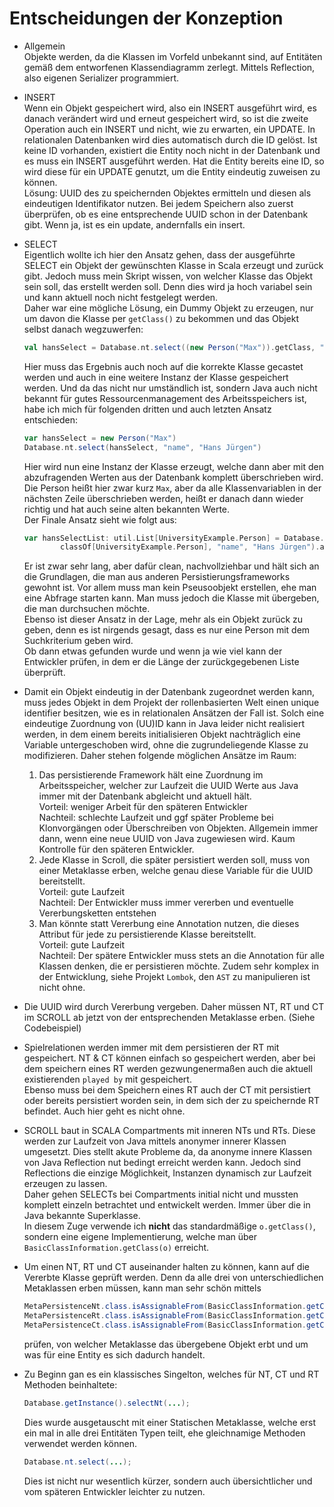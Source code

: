 # Entscheidungen der Konzeption

- Allgemein  
  Objekte werden, da die Klassen im Vorfeld unbekannt sind, auf Entitäten gemäß dem entworfenen
  Klassendiagramm zerlegt. Mittels Reflection, also eigenen Serializer programmiert.
  
- INSERT  
  Wenn ein Objekt gespeichert wird, also ein INSERT ausgeführt wird, es danach verändert wird und
  erneut gespeichert wird, so ist die zweite Operation auch ein INSERT und nicht, wie
  zu erwarten, ein UPDATE. In relationalen Datenbanken wird dies automatisch durch die ID gelöst.
  Ist keine ID vorhanden, existiert die Entity noch nicht in der Datenbank und es muss ein INSERT
  ausgeführt werden. Hat die Entity bereits eine ID, so wird diese für ein UPDATE genutzt, um die
  Entity eindeutig zuweisen zu können.  
  Lösung: UUID des zu speichernden Objektes ermitteln und diesen als eindeutigen Identifikator
  nutzen. Bei jedem Speichern also zuerst überprüfen, ob es eine entsprechende UUID schon in der
  Datenbank gibt. Wenn ja, ist es ein update, andernfalls ein insert.
  
- SELECT  
  Eigentlich wollte ich hier den Ansatz gehen, dass der ausgeführte SELECT ein Objekt
  der gewünschten Klasse in Scala erzeugt und zurück gibt. Jedoch muss mein Skript wissen,
  von welcher Klasse das Objekt sein soll, das erstellt werden soll. Denn dies wird ja hoch
  variabel sein und kann aktuell noch nicht festgelegt werden.  
  Daher war eine mögliche Lösung, ein Dummy Objekt zu erzeugen, nur um davon die Klasse per
  `getClass()` zu bekommen und das Objekt selbst danach wegzuwerfen:
  ```scala
  val hansSelect = Database.nt.select((new Person("Max")).getClass, "name", "Hans Jürgen").asInstanceOf[Person]
  ```
  Hier muss das Ergebnis auch noch auf die korrekte Klasse gecastet werden und auch in eine
  weitere Instanz der Klasse gespeichert werden. Und da das nicht nur umständlich ist, sondern
  Java auch nicht bekannt für gutes Ressourcenmanagement des Arbeitsspeichers ist, habe ich mich
  für folgenden dritten und auch letzten Ansatz entschieden:
  ```scala
  var hansSelect = new Person("Max")
  Database.nt.select(hansSelect, "name", "Hans Jürgen")
  ```
  Hier wird nun eine Instanz der Klasse erzeugt, welche dann aber mit den abzufragenden
  Werten aus der Datenbank komplett überschrieben wird. Die Person heißt hier zwar kurz `Max`,
  aber da alle Klassenvariablen in der nächsten Zeile überschrieben werden, heißt er danach
  dann wieder richtig und hat auch seine alten bekannten Werte.  
  Der Finale Ansatz sieht wie folgt aus:
  ```scala
  var hansSelectList: util.List[UniversityExample.Person] = Database.nt.select(
          classOf[UniversityExample.Person], "name", "Hans Jürgen").asInstanceOf[util.List[UniversityExample.Person]]
  ```
  Er ist zwar sehr lang, aber dafür clean, nachvollziehbar und hält sich an die Grundlagen, die
  man aus anderen Persistierungsframeworks gewohnt ist. Vor allem muss man kein Pseusoobjekt
  erstellen, ehe man eine Abfrage starten kann. Man muss jedoch die Klasse mit übergeben, die man
  durchsuchen möchte.  
  Ebenso ist dieser Ansatz in der Lage, mehr als ein Objekt zurück zu geben, denn es ist nirgends
  gesagt, dass es nur eine Person mit dem Suchkriterium geben wird.  
  Ob dann etwas gefunden wurde und wenn ja wie viel kann der Entwickler prüfen, in dem er die Länge
  der zurückgegebenen Liste überprüft.
  
- Damit ein Objekt eindeutig in der Datenbank zugeordnet werden kann, muss jedes Objekt in dem
  Projekt der rollenbasierten Welt einen unique identifier besitzen, wie es in relationalen Ansätzen
  der Fall ist. Solch eine eindeutige Zuordnung von (UU)ID kann in Java leider nicht realisiert
  werden, in dem einem bereits initialisieren Objekt nachträglich eine Variable untergeschoben wird,
  ohne die zugrundeliegende Klasse zu modifizieren. Daher stehen folgende möglichen Ansätze im Raum:
  1. Das persistierende Framework hält eine Zuordnung im Arbeitsspeicher, welcher zur Laufzeit
     die UUID Werte aus Java immer mit der Datenbank abgleicht und aktuell hält.  
     Vorteil: weniger Arbeit für den späteren Entwickler  
     Nachteil: schlechte Laufzeit und ggf später Probleme bei Klonvorgängen oder
     Überschreiben von Objekten. Allgemein immer dann, wenn eine neue UUID von
     Java zugewiesen wird. Kaum Kontrolle für den späteren Entwickler.
  1. Jede Klasse in Scroll, die später persistiert werden soll, muss von einer Metaklasse erben, welche
     genau diese Variable für die UUID bereitstellt.  
     Vorteil: gute Laufzeit  
     Nachteil: Der Entwickler muss immer vererben und eventuelle Vererbungsketten entstehen
  1. Man könnte statt Vererbung eine Annotation nutzen, die dieses Attribut für jede zu
     persistierende Klasse bereitstellt.    
     Vorteil: gute Laufzeit  
     Nachteil: Der spätere Entwickler muss stets an die Annotation für alle Klassen denken, die
     er persistieren möchte. Zudem sehr komplex in der Entwicklung, siehe Projekt `Lombok`, den `AST`
     zu manipulieren ist nicht ohne.
     
- Die UUID wird durch Vererbung vergeben. Daher müssen NT, RT und CT im SCROLL ab jetzt von der
  entsprechenden Metaklasse erben. (Siehe Codebeispiel)
  
- Spielrelationen werden immer mit dem persistieren der RT mit gespeichert. NT & CT können einfach so
  gespeichert werden, aber bei dem speichern eines RT werden gezwungenermaßen auch die aktuell existierenden
  `played by` mit gespeichert.  
  Ebenso muss bei dem Speichern eines RT auch der CT mit persistiert oder bereits persistiert worden sein,
  in dem sich der zu speichernde RT befindet. Auch hier geht es nicht ohne.
  
- SCROLL baut in SCALA Compartments mit inneren NTs und RTs. Diese werden zur Laufzeit von Java mittels
  anonymer innerer Klassen umgesetzt. Dies stellt akute Probleme da, da anonyme innere Klassen von
  Java Reflection nut bedingt erreicht werden kann. Jedoch sind Reflections die einzige Möglichkeit,
  Instanzen dynamisch zur Laufzeit erzeugen zu lassen.  
  Daher gehen SELECTs bei Compartments initial nicht und mussten komplett einzeln betrachtet und
  entwickelt werden. Immer über die in Java bekannte Superklasse.  
  In diesem Zuge verwende ich **nicht** das standardmäßige `o.getClass()`, sondern eine eigene
  Implementierung, welche man über `BasicClassInformation.getClass(o)` erreicht.

- Um einen NT, RT und CT auseinander halten zu können, kann auf die Vererbte Klasse geprüft werden.
  Denn da alle drei von unterschiedlichen Metaklassen erben müssen, kann man sehr schön mittels
  ```java
  MetaPersistenceNt.class.isAssignableFrom(BasicClassInformation.getClass(someObject)) // NT
  MetaPersistenceRt.class.isAssignableFrom(BasicClassInformation.getClass(someObject)) // RT
  MetaPersistenceCt.class.isAssignableFrom(BasicClassInformation.getClass(someObject)) // CT
  ```
  prüfen, von welcher Metaklasse das übergebene Objekt erbt und um was für eine Entity es sich
  dadurch handelt.

- Zu Beginn gan es ein klassisches Singelton, welches für NT, CT und RT Methoden beinhaltete:  
  ```java
  Database.getInstance().selectNt(...);
  ```
  Dies wurde ausgetauscht mit einer Statischen Metaklasse, welche erst ein mal in alle drei
  Entitäten Typen teilt, ehe gleichnamige Methoden verwendet werden können.    
  ```java
  Database.nt.select(...);
  ```
  Dies ist nicht nur wesentlich kürzer, sondern auch übersichtlicher und vom späteren Entwickler
  leichter zu nutzen.

